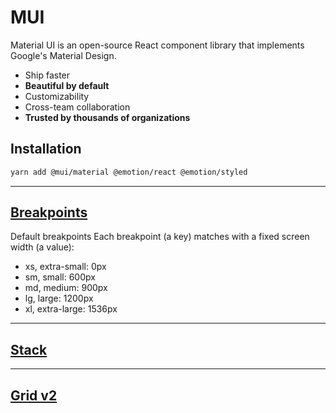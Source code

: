 # MUI

Material UI is an open-source React component library that implements Google's Material Design.

- Ship faster
- **Beautiful by default**
- Customizability
- Cross-team collaboration
- **Trusted by thousands of organizations**

## Installation

```bash
yarn add @mui/material @emotion/react @emotion/styled
```

---

## [Breakpoints](https://mui.com/material-ui/customization/breakpoints/)


Default breakpoints
Each breakpoint (a key) matches with a fixed screen width (a value):

- xs, extra-small: 0px
- sm, small: 600px
- md, medium: 900px
- lg, large: 1200px
- xl, extra-large: 1536px

<!-- breakpoint demo here -->

---

## [Stack](https://mui.com/material-ui/react-stack/)

---

## [Grid v2](https://mui.com/material-ui/react-grid2/)

